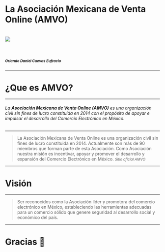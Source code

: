 <!-- $theme: gaia -->
<!-- *template: invert -->

La Asociación Mexicana de Venta Online (AMVO)
===

# ![](http://amvo.org.mx/wp-content/themes/amvo2016/images/logos/footer-logo.png)

</br>

##### <small>Orlando Daniel Cuevas Eufracio</small>

---
<!-- *template: invert -->

# ¿Que es AMVO?

---

###### La __Asociación Mexicana de Venta Online (AMVO)__ es una organización civil sin fines de lucro constituida en 2014 con el propósito de apoyar e impulsar el desarrollo del Comercio Electrónico en México. 

---

>La Asociación Mexicana de Venta Online es una organización civil sin fines de lucro constituida en 2014. Actualmente son más de 90 miembros que forman parte de esta Asociación. Como Asociación nuestra misión es incentivar, apoyar y promover el desarrollo y expansión del Comercio Electrónico en México.
><small>_Sitio oficial AMVO_</small>

---
<!-- *template: invert -->

# Visión

---

>Ser reconocidos como la Asociación líder y promotora del comercio electrónico en México, estableciendo las herramientas adecuadas para un comercio sólido que genere seguridad al desarrollo social y económico del país.

---
<!-- *template: gaia -->

# Gracias :beer: